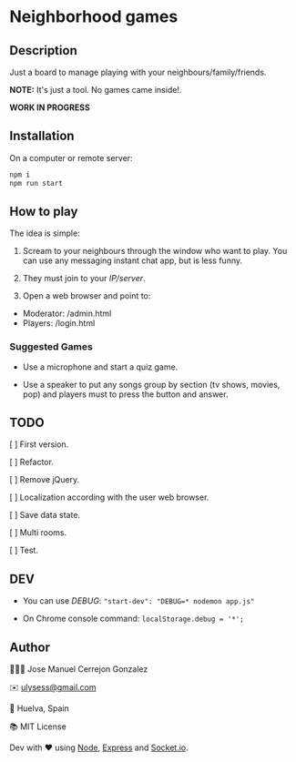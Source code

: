 # Neighborhood games

## Description

Just a board to manage playing with your neighbours/family/friends.

**NOTE:** It's just a tool. No games came inside!.

**WORK IN PROGRESS**

## Installation

On a computer or remote server:

```bash
npm i
npm run start
```

## How to play

The idea is simple:

1. Scream to your neighbours through the window who want to play. You can use any messaging instant chat app, but is less funny.

2. They must join to your *IP/server*.

3. Open a web browser and point to:

- Moderator: /admin.html
- Players: /login.html

### Suggested Games

* Use a microphone and start a quiz game.

* Use a speaker to put any songs group by section (tv shows, movies, pop) and players must to press the button and answer.

## TODO

[ ] First version.

[ ] Refactor.

[ ] Remove jQuery.

[ ] Localization according with the user web browser.

[ ] Save data state.

[ ] Multi rooms.

[ ] Test.

## DEV

* You can use *DEBUG*: ``` "start-dev": "DEBUG=* nodemon app.js" ```

* On Chrome console command: ``` localStorage.debug = '*'; ```

## Author

👨🏻‍💻 Jose Manuel Cerrejon Gonzalez

✉️ ulysess@gmail.com

📍 Huelva, Spain

📚 MIT License

Dev with ♥️ using [Node](https://nodejs.org/), [Express](https://expressjs.com/) and [Socket.io](https://socket.io/).
